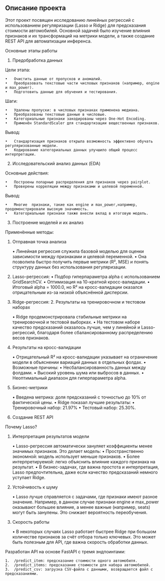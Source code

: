 ## Описание проекта ##

Этот проект посвящен исследованию линейных регрессий с использованием регуляризации (Lasso и Ridge) для предсказания стоимости автомобилей. Основной задачей было изучение влияния признаков и их трансформаций на метрики модели, а также создание REST API для автоматизации инференса.

Основные этапы работы

1. Предобработка данных

Цели этапа:

	•	Очистить данные от пропусков и аномалий.
	•	Преобразовать текстовые части числовых признаков (например, engine и max_power).
	•	Подготовить данные для обучения и тестирования.

Шаги:

	•	Удалены пропуски: в числовых признаках применена медиана.
	•	Преобразованы текстовые данные в числовые.
	•	Категориальные признаки закодированы через One-Hot Encoding.
	•	Применён StandardScaler для стандартизации вещественных признаков.

Вывод:

	•	Стандартизация признаков открыла возможность эффективно обучать регуляризованные модели.
	•	Кодирование категориальных данных улучшило общий процесс интерпретации.

2. Исследовательский анализ данных (EDA)

Основные действия:

	•	Построены попарные распределения для признаков через pairplot.
	•	Проверены корреляции между признаками и целевой переменной.

Вывод:

	•	Многие  признаки, такие как engine и max_power,например,  продемонстрировали высокую значимость.
	•	Категориальные признаки также внесли вклад в итоговую модель.

3. Построение моделей и их анализ

Применённые методы:

1. Отправная точка анализа

	•	Линейная регрессия служила базовой моделью для оценки зависимости между признаками и целевой переменной.
	•	Она позволила быстро получить первые метрики (R², MSE) и понять структуру данных без использования регуляризации.

2.	Lasso-регрессия:
	•	Подбор гиперпараметра alpha с использованием GridSearchCV.
	•	Оптимизация на 10-кратной кросс-валидации.
	•	Итоговый alpha = 1000.0, но R² на кросс-валидации оказался отрицательным из-за низкой объяснённой дисперсии.
	
3.	Ridge-регрессия:
	2. Результаты на тренировочном и тестовом наборах

	•	Ridge продемонстрировала стабильные метрики на тренировочной и тестовой выборках.
	•	На тестовом наборе качество предсказаний оказалось лучше, чем у линейной и Lasso-регрессий, благодаря более сбалансированному распределению весов признаков.

3. Результаты на кросс-валидации

	•	Отрицательный R² на кросс-валидации указывает на ограничение модели в объяснении вариаций данных в отдельных фолдах.
	•	Возможные причины:
	•	Несбалансированность данных между фолдами.
	•	Высокий уровень шума или выбросов в данных.
	•	Неоптимальный диапазон для гиперпараметра alpha.


4. Бизнес-метрики

	•	Введена метрика: доля предсказаний с точностью до 10% от фактической цены.
	•	Ridge показал лучшие результаты:
	•	Тренировочный набор: 21.97%
	•	Тестовый набор: 25.30%.

5. Создание REST API

Почему Lasso?

1. Интерпретация результатов модели

	•	Lasso-регрессия автоматически зануляет коэффициенты менее значимых признаков. Это делает модель:
	•	Пространственно экономной: модель использует меньше признаков.
	•	Более интерпретируемой: легко объяснить влияние каждого признака на результат.
	•	В бизнес-задачах, где важна простота и интерпретация, Lasso предпочтительна, даже если качество предсказаний немного уступает Ridge.

2. Устойчивость к шуму

	•	Lasso лучше справляется с задачами, где признаки имеют разное значение. Например, в данном случае признаки engine и max_power оказывают большее влияние, а менее важные (например, seats) могут быть занулены. Это снижает вероятность переобучения.


3. Скорость работы

	•	В некоторых случаях Lasso работает быстрее Ridge при большом количестве признаков за счёт отбора только ключевых. Это может быть полезным для API, где важна скорость обработки данных.

Разработан API на основе FastAPI с тремя эндпоинтами:

	1.	/predict_item: предсказание стоимости одного автомобиля.
	2.	/predict_items: предсказание стоимости для набора автомобилей.
	3.	/predict_csv: загрузка CSV-файла с данными, возвращается файл с предсказаниями.


